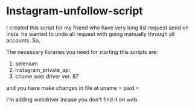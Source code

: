 # Instagram-unfollow-script
I created this script for my friend who have very long list request send on insta. he wanted to undo all request with going manually through all accounts.
So,

The necessary libraries you need for starting this scripts are:
1. selenium
2. instagram_private_api
3. chome web driver ver. 87

and you have make changes in file at 
uname = <ur insta user name>
pwd = <ur insta acc. password>

I'm adding webdriver incase you don't find it on web.
